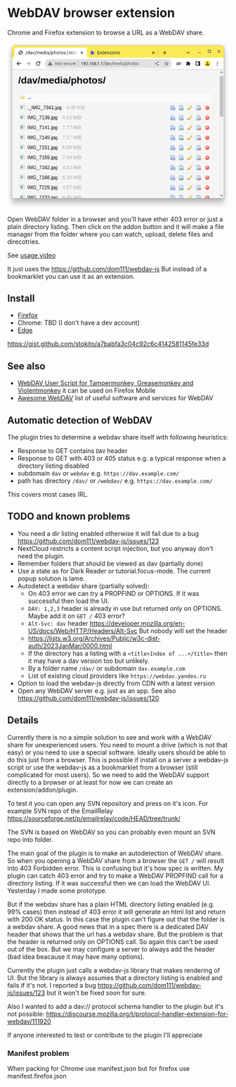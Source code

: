 # WebDAV browser extension
Chrome and Firefox extension to browse a URL as a WebDAV share.

![screenshot](screenshot.png)

Open WebDAV folder in a browser and you'll have ether 403 error or just a plain directory listing.
Then click on the addon button and it will make a file manager from the folder where you can watch, upload, delete files and direcotries.

See [usage video](usage.gif) 

It just uses the https://github.com/dom111/webdav-js
But instead of a bookmarklet you can use it as an extension.

## Install
* [Firefox](https://addons.mozilla.org/en-US/firefox/addon/webdav-browser/)
* Chrome: TBD (I don't have a dev account)
* [Edge](https://microsoftedge.microsoft.com/addons/detail/webdav-browser/eombekfdnaaaakejkpdncleghmfmmjfo)

https://gist.github.com/stokito/a7babfa3c04c92c6c4142581145fe33d

## See also
* [WebDAV User Script for Tampermonkey, Greasemonkey and Violentmonkey](https://gist.github.com/stokito/a7babfa3c04c92c6c4142581145fe33d) it can be used on Firefox Mobile
* [Awesome WebDAV](https://github.com/stokito/awesome-webdav) list of useful software and services for WebDAV

## Automatic detection of WebDAV
The plugin tries to determine a webdav share itself with following heuristics:
- Response to GET contains `DAV` header
- Response to GET with 403 or 405 status e.g. a typical response when a directory listing disabled
- subdomain `dav` or `webdav` e.g. `https://dav.example.com/`
- path has directory `/dav/` or `/webdav/` e.g. `https://dav.example.com/`

This covers most cases IRL.

## TODO and known problems
* You need a dir listing enabled otherwise it will fail due to a bug https://github.com/dom111/webdav-js/issues/123
* NextCloud restricts a content script injection, but you anyway don't need the plugin.
* Remember folders that should be viewed as dav (partially done)
* Use a state as for Dark Reader or tutorial.focus-mode. The current popup solution is lame.
* Autodetect a webdav share (partially solved):
  * On 403 error we can try a PROPFIND or OPTIONS. If it was successful then load the UI.
  * `DAV: 1,2,3` header is already in use but returned only on OPTIONS. Maybe add it on `GET /` 403 error?
  * `Alt-Svc: dav` header https://developer.mozilla.org/en-US/docs/Web/HTTP/Headers/Alt-Svc But nobody will set the header
  * https://lists.w3.org/Archives/Public/w3c-dist-auth/2023JanMar/0000.html
  * If the directory has a listing with a `<title>Index of ...</title>` then it may have a dav version too but unlikely.
  * By a folder name `/dav/` or subdomain `dav.example.com`
  * List of existing cloud providers like `https://webdav.yandex.ru`
* Option to load the webdav-js directly from CDN with a latest version
* Open any WebDAV server e.g. just as an app. See also https://github.com/dom111/webdav-js/issues/120


## Details
Currently there is no a simple solution to see and work with a WebDAV share for unexperienced users. You need to mount a drive (which is not that easy) or you need to use a special software.
Ideally users should be able to do this just from a browser.
This is possible if install on a server a webdav-js script or use the webdav-js as a bookmarklet from a browser (still complicated for most users).
So we need to add the WebDAV support directly to a browser or at least for now we can create an extension/addon/plugin.

To test it you can open any SVN repository and press on it's icon. For example SVN repo of the EmailRelay
https://sourceforge.net/p/emailrelay/code/HEAD/tree/trunk/

The SVN is based on WebDAV so you can probably even mount an SVN repo into folder.

The main goal of the plugin is to make an autodetection of WebDAV share. So when you opening a WebDAV share from a browser the `GET /` will result into 403 Forbidden error.
This is confusing but it's how spec is written.
My plugin can catch 403 error and try to make a WebDAV PROPFIND call for a directory listing. If it was successful then we can load the WebDAV UI. Yesterday I made some prototype.

But if the webdav share has a plain HTML directory listing enabled (e.g. 99% cases) then instead of 403 error it will generate an html list and return with 200 OK status. In this case the plugin can't figure out that the folder is a webdav share.
A good news that in a spec there is a dedicated DAV header that shows that the url has a webdav share. But the problem is that the header is returned only on OPTIONS call.
So again this can't be used out of the box. But we may configure a server to always add the header (bad idea beacause it may have many options).

Currently the plugin just calls a webdav-js library that makes rendering of UI. But the library is always assumes that a directory listing is enabled and fails if it's not. I reported a bug https://github.com/dom111/webdav-js/issues/123 but it won't be fixed soon for sure.

Also I wanted to add a dav:// protocol schema handler to the plugin but it's not possible: https://discourse.mozilla.org/t/protocol-handler-extension-for-webdav/111920

If anyone interested to test or contribute to the plugin I'll appreciate

### Manifest problem
When packing for Chrome use manifest.json but for firefox use manifest.firefox.json 